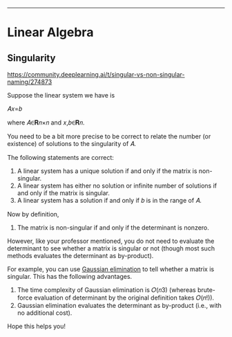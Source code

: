 
---
# Linear Algebra


## Singularity
https://community.deeplearning.ai/t/singular-vs-non-singular-naming/274873

Suppose the linear system we have is 

𝐴𝑥=𝑏

where 𝐴∈𝐑𝑛×𝑛 and 𝑥,𝑏∈𝐑𝑛.

You need to be a bit more precise to be correct to relate the number (or existence) of solutions to the singularity of 𝐴.

The following statements are correct:

1. A linear system has a unique solution if and only if the matrix is non-singular.
2. A linear system has either no solution or infinite number of solutions if and only if the matrix is singular.
3. A linear system has a solution if and only if 𝑏 is in the range of 𝐴.

Now by definition,

1. The matrix is non-singular if and only if the determinant is nonzero.

However, like your professor mentioned, you do not need to evaluate the determinant to see whether a matrix is singular or not (though most such methods evaluates the determinant as by-product).

For example, you can use [Gaussian elimination](https://en.wikipedia.org/wiki/Gaussian_elimination) to tell whether a matrix is singular. This has the following advantages.

1. The time complexity of Gaussian elimination is 𝑂(𝑛3) (whereas brute-force evaluation of determinant by the original definition takes 𝑂(𝑛!)).
2. Gaussian elimination evaluates the determinant as by-product (i.e., with no additional cost).

Hope this helps you!